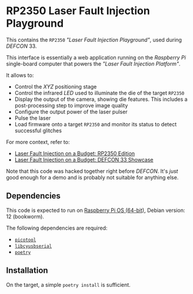 # RP2350 Laser Fault Injection Playground

This contains the `RP2350` _"Laser Fault Injection Playground"_, used during _DEFCON_ 33.

This interface is essentially a web application running on the _Raspberry Pi_ single-board computer that powers the _"Laser Fault Injection Platform"_.

It allows to:

- Control the _XYZ_ positioning stage
- Control the infrared _LED_ used to illuminate the die of the target `RP2350`
- Display the output of the camera, showing die features. This includes a post-processing step to improve image quality
- Configure the output power of the laser pulser
- Pulse the laser
- Load firmware onto a target `RP2350` and monitor its status to detect successful glitches

For more context, refer to:

- [Laser Fault Injection on a Budget: RP2350 Edition](https://courk.cc/rp2350-challenge-laser)
- [Laser Fault Injection on a Budget: DEFCON 33 Showcase](https://courk.cc/lfi-defcon-content)

Note that this code was hacked together right before _DEFCON_. It's _just_ good enough for a demo and is probably not suitable for anything else.

## Dependencies

This code is expected to run on [Raspberry Pi OS (64-bit)](https://www.raspberrypi.com/software/operating-systems/#raspberry-pi-os-64-bit), Debian version: 12 (bookworm).

The following dependencies are required:

- [`picotool`](https://github.com/raspberrypi/picotool)
- [`libcyusbserial`](https://github.com/cyrozap/libcyusbserial/tree/master)
- [`poetry`](https://python-poetry.org/docs/#installing-with-the-official-installer)

## Installation

On the target, a simple `poetry install` is sufficient.